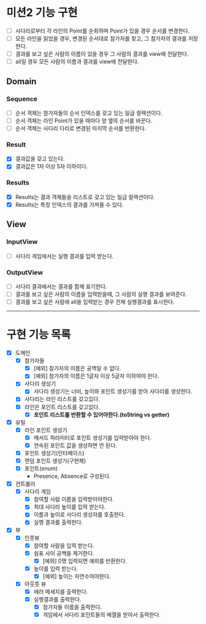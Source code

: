 # 미션2 기능 구현

- [ ] 사다리로부터 각 라인의 Point를 순회하며 Point가 있을 경우 순서를 변경한다.
- [ ] 모든 라인을 읽었을 경우, 변경된 순서대로 참가자를 찾고, 그 참가자의 결과를 저장한다.
- [ ] 결과를 보고 싶은 사람의 이름이 있을 경우 그 사람의 결과를 view에 전달한다.
- [ ] all일 경우 모든 사람의 이름과 결과를 view에 전달한다.

## Domain

### Sequence
- [ ] 순서 객체는 참가자들의 순서 인덱스를 갖고 있는 일급 컬렉션이다.
- [ ] 순서 객체는 라인 Point가 있을 때마다 양 옆의 순서를 바꾼다.
- [ ] 순서 객체는 사다리 다리로 변경된 마지막 순서를 반환한다.

### Result

- [x] 결과값을 갖고 있는다.
- [x] 결과값은 1자 이상 5자 이하이다.

### Results

- [x] Results는 결과 객체들을 리스트로 갖고 있는 일급 컬렉션이다.
- [x] Results는 특정 인덱스의 결과를 가져올 수 있다.

## View

### InputView

- [ ] 사다리 게임에서는 실행 결과를 입력 받는다.

### OutputView

- [ ] 사다리 결과에서는 결과를 함께 표기한다.
- [ ] 결과를 보고 싶은 사람의 이름을 입력받을때, 그 사람의 실행 결과를 보여준다.
- [ ] 결과를 보고 싶은 사람에 all을 입력받는 경우 전체 실행결과를 표시한다.

---
# 구현 기능 목록

- [X] 도메인
  - [X] 참가자들
      - [X] [예외] 참가자의 이름은 공백일 수 없다.
      - [X] [예외] 참가자의 이름은 1글자 이상 5글자 이하여야 한다.
  - [X] 사다리 생성기
    - [X] 사다리 생성기는 너비, 높이와 포인트 생성기를 받아 사다리를 생성한다.
  - [X] 사다리는 라인 리스트를 갖고있다.
  - [X] 라인은 포인트 리스트를 갖고있다.
    - [X] **포인트 리스트를 반환할 수 있어야한다.(toString vs getter)**

- [X] 유틸
  - [X] 라인 포인트 생성기
    - [X] 메서드 파라미터로 포인트 생성기를 입력받아야 한다.
    - [X] 연속된 포인트 값을 생성하면 안 된다.
  - [X] 포인트 생성기(인터페이스)
  - [X] 랜덤 포인트 생성기(구현체)
  - [X] 포인트(enum)
    - Presence, Absence로 구성된다.

- [X] 컨트롤러
  - [X] 사다리 게임
    - [X] 참여할 사람 이름을 입력받아야한다.
    - [X] 최대 사다리 높이를 입력 받는다.
    - [X] 이름과 높이로 사다리 생성자를 호출한다.
    - [X] 실행 결과를 출력한다.

- [X] 뷰
  - [X] 인풋뷰
    - [X] 참여할 사람을 입력 받는다.
    - [X] 쉼표 사이 공백을 제거한다.
      - [X] [예외] 0명 입력되면 예외를 반환한다.
    - [X] 높이를 입력 받는다.
      - [X] [예외] 높이는 자연수여야한다.
  - [X] 아웃풋 뷰
    - [X] 에러 메세지를 출력한다.
    - [X] 실행결과를 출력한다.
      - [X] 참가자들 이름을 출력한다.
      - [X] 게임에서 사다리 포인트들의 배열을 받아서 출력한다.
